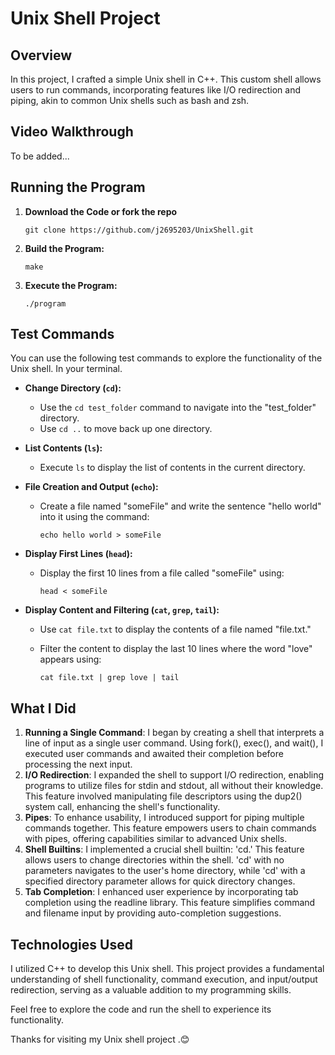 # Unix Shell Project


## Overview

In this project, I crafted a simple Unix shell in C++. This custom shell allows users to run commands, incorporating features like I/O redirection and piping, akin to common Unix shells such as bash and zsh.

## Video Walkthrough

To be added...



## Running the Program

1. **Download the Code or fork the repo**

   ```
   git clone https://github.com/j2695203/UnixShell.git
   ```

2. **Build the Program:**

   ```
   make
   ```

3. **Execute the Program:**

   ```
   ./program
   ```

## Test Commands

You can use the following test commands to explore the functionality of the Unix shell. In your terminal. 

- **Change Directory (`cd`):**

  - Use the `cd test_folder` command to navigate into the "test_folder" directory.
  - Use `cd ..` to move back up one directory.

- **List Contents (`ls`):**

  - Execute `ls` to display the list of contents in the current directory.

- **File Creation and Output (`echo`):**

  - Create a file named "someFile" and write the sentence "hello world" into it using the command:

    ```
    echo hello world > someFile
    ```

- **Display First Lines (`head`):**

  - Display the first 10 lines from a file called "someFile" using:

    ```
    head < someFile
    ```

- **Display Content and Filtering (`cat`, `grep`, `tail`):**

  - Use `cat file.txt` to display the contents of a file named "file.txt."

  - Filter the content to display the last 10 lines where the word "love" appears using:

    ```
    cat file.txt | grep love | tail
    ```

## What I Did

1. **Running a Single Command**: I began by creating a shell that interprets a line of input as a single user command. Using fork(), exec(), and wait(), I executed user commands and awaited their completion before processing the next input.
2. **I/O Redirection**: I expanded the shell to support I/O redirection, enabling programs to utilize files for stdin and stdout, all without their knowledge. This feature involved manipulating file descriptors using the dup2() system call, enhancing the shell's functionality.
3. **Pipes**: To enhance usability, I introduced support for piping multiple commands together. This feature empowers users to chain commands with pipes, offering capabilities similar to advanced Unix shells.
4. **Shell Builtins**: I implemented a crucial shell builtin: 'cd.' This feature allows users to change directories within the shell. 'cd' with no parameters navigates to the user's home directory, while 'cd' with a specified directory parameter allows for quick directory changes.
5. **Tab Completion**: I enhanced user experience by incorporating tab completion using the readline library. This feature simplifies command and filename input by providing auto-completion suggestions.

## Technologies Used

I utilized C++ to develop this Unix shell. This project provides a fundamental understanding of shell functionality, command execution, and input/output redirection, serving as a valuable addition to my programming skills.

Feel free to explore the code and run the shell to experience its functionality.

Thanks for visiting my Unix shell project .😊

